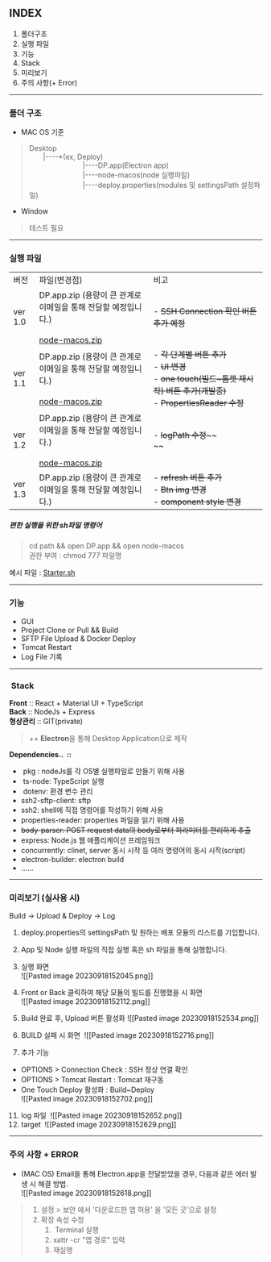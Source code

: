 ## INDEX

1. 폴더구조 
2. 실행 파일 
3. 기능
4. Stack
5. 미리보기 
6. 주의 사항(+ Error)

  

---

### 폴더 구조

- MAC OS 기준

> Desktop  
>        |----*(ex, Deploy)  
>                            |----DP.app(Electron app)  
>                            |----node-macos(node 실행파일)  
>                            |----deploy.properties(modules 및 settingsPath 설정파일)

  
  
- Window

> 테스트 필요

---

### **실행 파일**

|   |   |   |
|---|---|---|
|버전|파일(변경점)|비고|
|ver 1.0|DP.app.zip (용량이 큰 관계로 이메일을 통해 전달할 예정입니다.)<br><br>[node-macos.zip](http://wiki.duzon.com:8080/download/attachments/155919876/node-macos.zip?version=5&modificationDate=1660695547719&api=v2)|- ~~SSH Connection 확인 버튼 추가 예정~~|
|ver 1.1|DP.app.zip (용량이 큰 관계로 이메일을 통해 전달할 예정입니다.)<br><br>[node-macos.zip](http://wiki.duzon.com:8080/download/attachments/155938597/node-macos.zip?version=2&modificationDate=1661221204427&api=v2)|- ~~각 단계별 버튼 추가~~<br>- ~~UI 변경~~<br>- ~~one touch(빌드~톰캣 재시작) 버튼 추가(개발중)~~<br>- ~~PropertiesReader 수정~~|
|ver 1.2|DP.app.zip (용량이 큰 관계로 이메일을 통해 전달할 예정입니다.)<br><br>[node-macos.zip](http://wiki.duzon.com:8080/download/attachments/155938597/node-macos.zip?version=2&modificationDate=1661221204427&api=v2)|- ~~logPath 수정~~~~  <br>    ~~|
|ver 1.3|DP.app.zip (용량이 큰 관계로 이메일을 통해 전달할 예정입니다.)|- ~~refresh 버튼 추가~~<br>- ~~Btn img 변경~~<br>- ~~component style 변경~~|

##### 편한 실행을 위한 sh파일 명령어

>
> cd path && open DP.app && open node-macos  
> 권한 부여 : chmod 777 파일명

예시 파일 : [Starter.sh](http://wiki.duzon.com:8080/download/attachments/155919876/Starter.sh?version=1&modificationDate=1660025106463&api=v2)

  

---

### 기능 
- GUI
- Project Clone or Pull && Build
- SFTP File Upload & Docker Deploy
- Tomcat Restart
- Log File 기록   
---

###  Stack

  
**Front** :: React + Material UI + TypeScript  
**Back** :: NodeJs + Express  
**형상관리** :: GIT(private)

> ++ **Electron**을 통해 Desktop Application으로 제작

**Dependencies..  ::**

-  pkg : nodeJs를 각 OS별 실행파일로 만들기 위해 사용
-  ts-node: TypeScript 실행
-  dotenv: 환경 변수 관리
- ssh2-sftp-client: sftp
- ssh2: shell에 직접 명령어를 작성하기 위해 사용
- properties-reader: properties 파일을 읽기 위해 사용
- ~~body-parser: POST request data의 body로부터 파라미터를 편리하게 추출~~
- express: Node.js 웹 애플리케이션 프레임워크
- concurrently: clinet, server 동시 시작 등 여러 명령어의 동시 시작(script)
- electron-builder: electron build
- ......

---

### 미리보기 (실사용 시)

Build → Upload & Deploy → Log

1. deploy.properties의 settingsPath 및 원하는 배포 모듈의 리스트를 기입합니다. 
2. App 및 Node 실행 파일의 직접 실행 혹은 sh 파일을 통해 실행합니다.
3. 실행 화면  
![[Pasted image 20230918152045.png]]
4. Front or Back 클릭하여 해당 모듈의 빌드를 진행했을 시 화면   
![[Pasted image 20230918152112.png]]
5. Build 완료 후, Upload 버튼 활성화 
![[Pasted image 20230918152534.png]]

9. BUILD 실패 시 화면 
![[Pasted image 20230918152716.png]]
10. 추가 기능 

- OPTIONS > Connection Check : SSH 정상 연결 확인 
- OPTIONS > Tomcat Restart : Tomcat 재구동 
- One Touch Deploy 활성화 : Build~Deploy  
![[Pasted image 20230918152702.png]]
11. log 파일 
![[Pasted image 20230918152652.png]]
13. target 
![[Pasted image 20230918152629.png]]
  

---

### 주의 사항 + ERROR

- (MAC OS) Email을 통해 Electron.app을 전달받았을 경우, 다음과 같은 에러 발생 시 해결 방법.  
![[Pasted image 20230918152618.png]]

> 1. 설정 > 보안 에서 '다운로드한 앱 허용' 을 '모든 곳'으로 설정
> 2. 확장 속성 수정 
>     1.  Terminal 실행
>     2. xattr -cr "앱 경로" 입력
>     3. 재실행